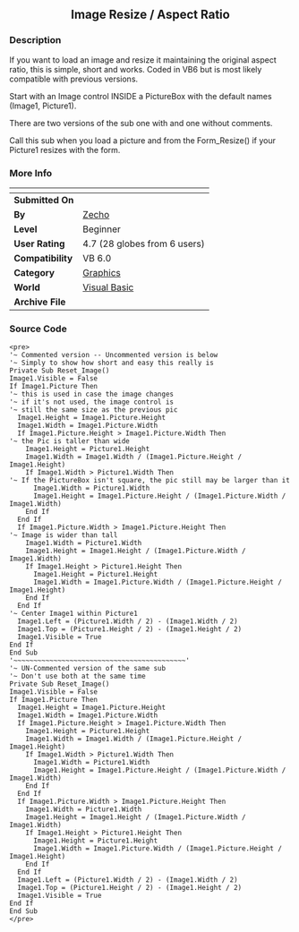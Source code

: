 ﻿<div align="center">

## Image Resize / Aspect Ratio


</div>

### Description

If you want to load an image and resize it maintaining the original aspect ratio, this is simple, short and works. Coded in VB6 but is most likely compatible with previous versions.

Start with an Image control INSIDE a PictureBox with the default names (Image1, Picture1).

There are two versions of the sub one with and one without comments.

Call this sub when you load a picture and from the Form_Resize() if your Picture1 resizes with the form.
 
### More Info
 


<span>             |<span>
---                |---
**Submitted On**   |
**By**             |[Zecho](https://github.com/Planet-Source-Code/PSCIndex/blob/master/ByAuthor/zecho.md)
**Level**          |Beginner
**User Rating**    |4.7 (28 globes from 6 users)
**Compatibility**  |VB 6\.0
**Category**       |[Graphics](https://github.com/Planet-Source-Code/PSCIndex/blob/master/ByCategory/graphics__1-46.md)
**World**          |[Visual Basic](https://github.com/Planet-Source-Code/PSCIndex/blob/master/ByWorld/visual-basic.md)
**Archive File**   |[](https://github.com/Planet-Source-Code/zecho-image-resize-aspect-ratio__1-45560/archive/master.zip)





### Source Code

```
<pre>
'~ Commented version -- Uncommented version is below
'~ Simply to show how short and easy this really is
Private Sub Reset_Image()
Image1.Visible = False
If Image1.Picture Then
'~ this is used in case the image changes
'~ if it's not used, the image control is
'~ still the same size as the previous pic
  Image1.Height = Image1.Picture.Height
  Image1.Width = Image1.Picture.Width
  If Image1.Picture.Height > Image1.Picture.Width Then
'~ the Pic is taller than wide
    Image1.Height = Picture1.Height
    Image1.Width = Image1.Width / (Image1.Picture.Height / Image1.Height)
    If Image1.Width > Picture1.Width Then
'~ If the PictureBox isn't square, the pic still may be larger than it
      Image1.Width = Picture1.Width
      Image1.Height = Image1.Picture.Height / (Image1.Picture.Width / Image1.Width)
    End If
  End If
  If Image1.Picture.Width > Image1.Picture.Height Then
'~ Image is wider than tall
    Image1.Width = Picture1.Width
    Image1.Height = Image1.Height / (Image1.Picture.Width / Image1.Width)
    If Image1.Height > Picture1.Height Then
      Image1.Height = Picture1.Height
      Image1.Width = Image1.Picture.Width / (Image1.Picture.Height / Image1.Height)
    End If
  End If
'~ Center Image1 within Picture1
  Image1.Left = (Picture1.Width / 2) - (Image1.Width / 2)
  Image1.Top = (Picture1.Height / 2) - (Image1.Height / 2)
  Image1.Visible = True
End If
End Sub
'~~~~~~~~~~~~~~~~~~~~~~~~~~~~~~~~~~~~~~~~~~~'
'~ UN-Commented version of the same sub
'~ Don't use both at the same time
Private Sub Reset_Image()
Image1.Visible = False
If Image1.Picture Then
  Image1.Height = Image1.Picture.Height
  Image1.Width = Image1.Picture.Width
  If Image1.Picture.Height > Image1.Picture.Width Then
    Image1.Height = Picture1.Height
    Image1.Width = Image1.Width / (Image1.Picture.Height / Image1.Height)
    If Image1.Width > Picture1.Width Then
      Image1.Width = Picture1.Width
      Image1.Height = Image1.Picture.Height / (Image1.Picture.Width / Image1.Width)
    End If
  End If
  If Image1.Picture.Width > Image1.Picture.Height Then
    Image1.Width = Picture1.Width
    Image1.Height = Image1.Height / (Image1.Picture.Width / Image1.Width)
    If Image1.Height > Picture1.Height Then
      Image1.Height = Picture1.Height
      Image1.Width = Image1.Picture.Width / (Image1.Picture.Height / Image1.Height)
    End If
  End If
  Image1.Left = (Picture1.Width / 2) - (Image1.Width / 2)
  Image1.Top = (Picture1.Height / 2) - (Image1.Height / 2)
  Image1.Visible = True
End If
End Sub
</pre>
```

